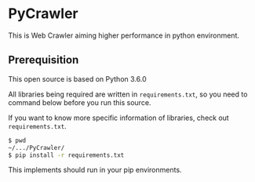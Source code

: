 # PyCrawler
This is Web Crawler aiming higher performance in python environment.

## Prerequisition
This open source is based on Python 3.6.0

All libraries being required are written in `requirements.txt`, so you need to command below before you run this source.

If you want to know more specific information of libraries, check out `requirements.txt`.

~~~ sh
$ pwd
~/.../PyCrawler/
$ pip install -r requirements.txt
~~~
This implements should run in your pip environments.
